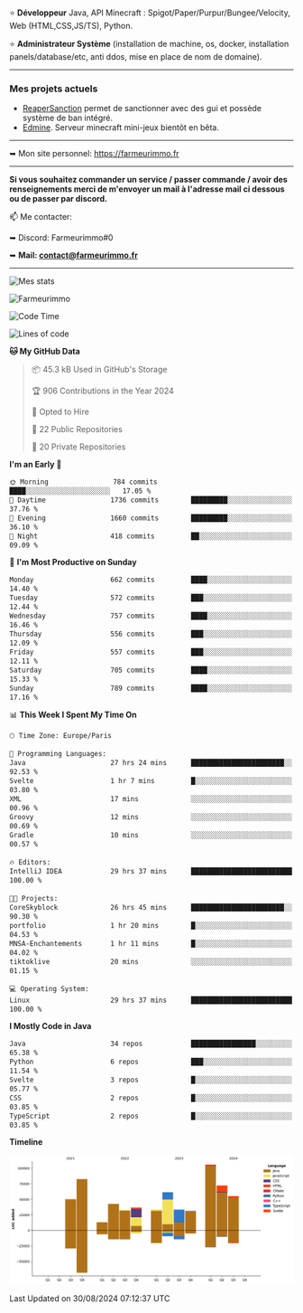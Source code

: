 ⭐ **Développeur** Java, API Minecraft : Spigot/Paper/Purpur/Bungee/Velocity, Web (HTML,CSS,JS/TS), Python.

⭐ **Administrateur Système** (installation de machine, os, docker, installation panels/database/etc, anti ddos, mise en place de nom de domaine).

---

### Mes projets actuels
- [ReaperSanction](https://www.spigotmc.org/resources/reapersanction.89580/) permet de sanctionner avec des gui et possède système de ban intégré.
- [Edmine](https://edmine.net). Serveur minecraft mini-jeux bientôt en bêta.

---

➥ Mon site personnel: https://farmeurimmo.fr

---

**Si vous souhaitez commander un service / passer commande / avoir des renseignements merci de m'envoyer un mail à l'adresse mail ci dessous ou de passer par discord.**

📫 Me contacter:
 
   ➥ Discord: Farmeurimmo#0
   
   ➥ **Mail: contact@farmeurimmo.fr**

---

![Mes stats](https://github-readme-stats.farmeurimmo.fr/api?username=Farmeurimmo&count_private=true&show_icons=true&theme=radical)

<img src="https://komarev.com/ghpvc/?username=Farmeurimmo" alt="Farmeurimmo" />

<!--START_SECTION:waka-->
![Code Time](http://img.shields.io/badge/Code%20Time-1%2C523%20hrs%2036%20mins-blue)

![Lines of code](https://img.shields.io/badge/From%20Hello%20World%20I%27ve%20Written-649.3%20thousand%20lines%20of%20code-blue)

**🐱 My GitHub Data** 

> 📦 45.3 kB Used in GitHub's Storage 
 > 
> 🏆 906 Contributions in the Year 2024
 > 
> 💼 Opted to Hire
 > 
> 📜 22 Public Repositories 
 > 
> 🔑 20 Private Repositories 
 > 
**I'm an Early 🐤** 

```text
🌞 Morning                784 commits         ████░░░░░░░░░░░░░░░░░░░░░   17.05 % 
🌆 Daytime                1736 commits        █████████░░░░░░░░░░░░░░░░   37.76 % 
🌃 Evening                1660 commits        █████████░░░░░░░░░░░░░░░░   36.10 % 
🌙 Night                  418 commits         ██░░░░░░░░░░░░░░░░░░░░░░░   09.09 % 
```
📅 **I'm Most Productive on Sunday** 

```text
Monday                   662 commits         ████░░░░░░░░░░░░░░░░░░░░░   14.40 % 
Tuesday                  572 commits         ███░░░░░░░░░░░░░░░░░░░░░░   12.44 % 
Wednesday                757 commits         ████░░░░░░░░░░░░░░░░░░░░░   16.46 % 
Thursday                 556 commits         ███░░░░░░░░░░░░░░░░░░░░░░   12.09 % 
Friday                   557 commits         ███░░░░░░░░░░░░░░░░░░░░░░   12.11 % 
Saturday                 705 commits         ████░░░░░░░░░░░░░░░░░░░░░   15.33 % 
Sunday                   789 commits         ████░░░░░░░░░░░░░░░░░░░░░   17.16 % 
```


📊 **This Week I Spent My Time On** 

```text
🕑︎ Time Zone: Europe/Paris

💬 Programming Languages: 
Java                     27 hrs 24 mins      ███████████████████████░░   92.53 % 
Svelte                   1 hr 7 mins         █░░░░░░░░░░░░░░░░░░░░░░░░   03.80 % 
XML                      17 mins             ░░░░░░░░░░░░░░░░░░░░░░░░░   00.96 % 
Groovy                   12 mins             ░░░░░░░░░░░░░░░░░░░░░░░░░   00.69 % 
Gradle                   10 mins             ░░░░░░░░░░░░░░░░░░░░░░░░░   00.57 % 

🔥 Editors: 
IntelliJ IDEA            29 hrs 37 mins      █████████████████████████   100.00 % 

🐱‍💻 Projects: 
CoreSkyblock             26 hrs 45 mins      ███████████████████████░░   90.30 % 
portfolio                1 hr 20 mins        █░░░░░░░░░░░░░░░░░░░░░░░░   04.53 % 
MNSA-Enchantements       1 hr 11 mins        █░░░░░░░░░░░░░░░░░░░░░░░░   04.02 % 
tiktoklive               20 mins             ░░░░░░░░░░░░░░░░░░░░░░░░░   01.15 % 

💻 Operating System: 
Linux                    29 hrs 37 mins      █████████████████████████   100.00 % 
```

**I Mostly Code in Java** 

```text
Java                     34 repos            ████████████████░░░░░░░░░   65.38 % 
Python                   6 repos             ███░░░░░░░░░░░░░░░░░░░░░░   11.54 % 
Svelte                   3 repos             █░░░░░░░░░░░░░░░░░░░░░░░░   05.77 % 
CSS                      2 repos             █░░░░░░░░░░░░░░░░░░░░░░░░   03.85 % 
TypeScript               2 repos             █░░░░░░░░░░░░░░░░░░░░░░░░   03.85 % 
```



**Timeline**

![Lines of Code chart](https://raw.githubusercontent.com/Farmeurimmo/Farmeurimmo/main/assets/bar_graph.png)


 Last Updated on 30/08/2024 07:12:37 UTC
<!--END_SECTION:waka-->
